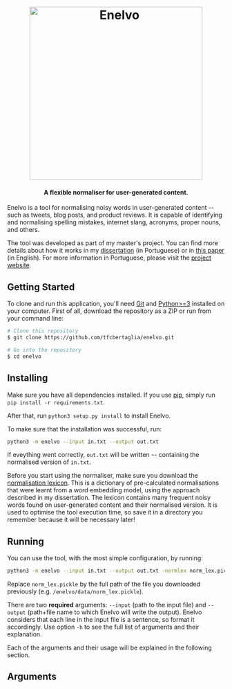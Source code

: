 <h1 align="center">
  <br>
  <a href="thalesbertaglia.com/enelvo"><img src="https://github.com/tfcbertaglia/enelvo/raw/master/enelvo-logo.png" alt="Enelvo" width="400"></a>
</h1>

<h4 align="center">A flexible normaliser for user-generated content.</h4>
Enelvo is a tool for normalising noisy words in user-generated content -- such as tweets, blog posts, and product reviews. It is capable of identifying and normalising spelling mistakes, internet slang, acronyms, proper nouns, and others.

The tool was developed as part of my master's project. You can find more details about how it works in my [dissertation](http://www.teses.usp.br/teses/disponiveis/55/55134/tde-10112017-170919/en.php) (in Portuguese) or in [this paper](http://anthology.aclweb.org/W/W16/W16-3916.pdf) (in English). For more information in Portuguese, please visit the [project website](www.thalesbertaglia.com/enelvo).

## Getting Started
To clone and run this application, you'll need [Git](https://git-scm.com) and [Python>=3](https://www.python.org/) installed on your computer. First of all, download the repository as a ZIP or run from your command line:

```bash
# Clone this repository
$ git clone https://github.com/tfcbertaglia/enelvo.git

# Go into the repository
$ cd enelvo
```

## Installing
Make sure you have all dependencies installed. If you use [pip](https://pypi.python.org/pypi/pip), simply run `pip install -r requirements.txt`.

After that, run `python3 setup.py install` to install Enelvo.

To make sure that the installation was successful, run:
```bash
python3 -m enelvo --input in.txt --output out.txt
```

If eveything went correctly, ``out.txt`` will be written -- containing the normalised version of ``in.txt``.

Before you start using the normaliser, make sure you download the [normalisation lexicon](https://drive.google.com/file/d/1LqcQMh0pdQnUzDrNiRszDo8v11iwVJrJ/view?usp=sharing). This is a dictionary of pre-calculated normalisations that were learnt from a word embedding model, using the approach described in my dissertation. The lexicon contains many frequent noisy words found on user-generated content and their normalised version. It is used to optimise the tool execution time, so save it in a directory you remember because it will be necessary later!

## Running
You can use the tool, with the most simple configuration, by running:
```bash
python3 -m enelvo --input in.txt --output out.txt -normlex norm_lex.pickle
```
Replace ``norm_lex.pickle`` by the full path of the file you downloaded previously (e.g. ``/enelvo/data/norm_lex.pickle``).

There are two **required** arguments: ``--input`` (path to the input file) and ``--output`` (path+file name to which Enelvo will write the output). Enelvo considers that each line in the input file is a sentence, so format it accordingly. Use option ``-h`` to see the full list of arguments and their explanation.

Each of the arguments and their usage will be explained in the following section.

## Arguments
